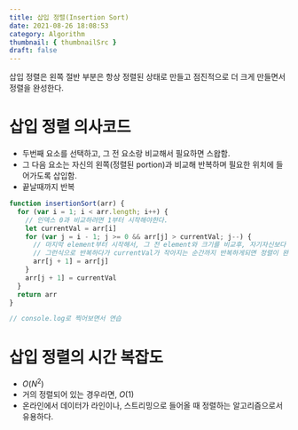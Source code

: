 ```yaml
---
title: 삽입 정렬(Insertion Sort)
date: 2021-08-26 18:08:53
category: Algorithm
thumbnail: { thumbnailSrc }
draft: false
---
```


삽입 정렬은 왼쪽 절반 부분은 항상 정렬된 상태로 만들고 점진적으로 더 크게 만들면서 정렬을 완성한다.

# 삽입 정렬 의사코드

- 두번째 요소를 선택하고, 그 전 요소랑 비교해서 필요하면 스왑함.
- 그 다음 요소는 자신의 왼쪽(정렬된 portion)과 비교해 반복하며 필요한 위치에 들어가도록 삽입함.
- 끝날때까지 반복

```jsx
function insertionSort(arr) {
  for (var i = 1; i < arr.length; i++) {
    // 인덱스 0과 비교하려면 1부터 시작해야한다.
    let currentVal = arr[i]
    for (var j = i - 1; j >= 0 && arr[j] > currentVal; j--) {
      // 마지막 element부터 시작해서, 그 전 element와 크기를 비교후, 자기자신보다 크면 그 값을 복사해 자기 자신의 자리에 넣는다.
      // 그런식으로 반복하다가 currentVal가 작아지는 순간까지 반복하게되면 정렬이 완성된다.
      arr[j + 1] = arr[j]
    }
    arr[j + 1] = currentVal
  }
  return arr
}

// console.log로 찍어보면서 연습
```

# 삽입 정렬의 시간 복잡도

- $O(N^2)$
- 거의 정렬되어 있는 경우라면, $O(1)$
- 온라인에서 데이터가 라인이나, 스트리밍으로 들어올 때 정렬하는 알고리즘으로서 유용하다.
